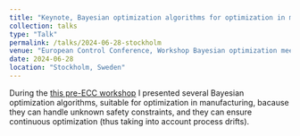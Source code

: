 ```yaml
---
title: "Keynote, Bayesian optimization algorithms for optimization in manufacturing"
collection: talks
type: "Talk"
permalink: /talks/2024-06-28-stockholm
venue: "European Control Conference, Workshop Bayesian optimization meets control"
date: 2024-06-28
location: "Stockholm, Sweden"
---
```


 During the [this pre-ECC workshop](https://sites.google.com/view/bo2control) I presented several Bayesian optimization algorithms, suitable for optimization in manufacturing, bacause they can handle unknown safety constraints, and they can ensure continuous optimization (thus taking into account process drifts). 